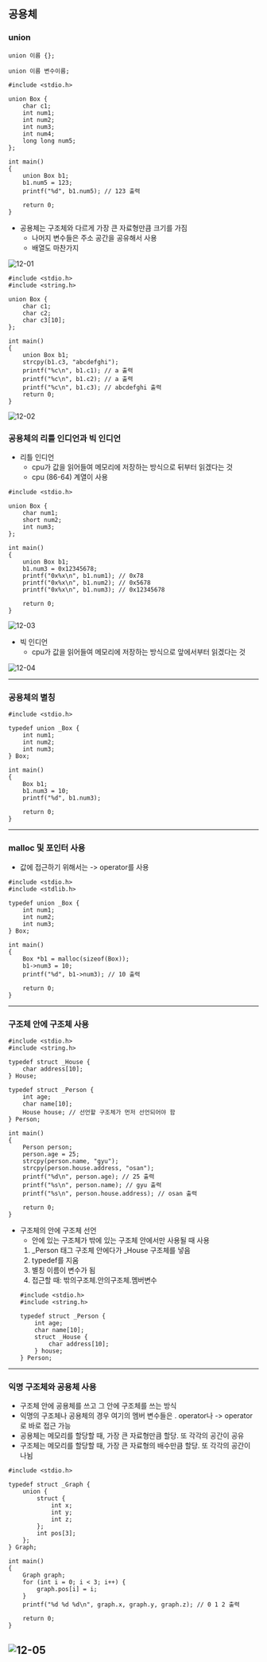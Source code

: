 ## 공용체
### union
   ```
   union 이름 {};
   ```
   ```
   union 이름 변수이름;
   ```
   ```
   #include <stdio.h>
   
   union Box {
       char c1;
       int num1;
       int num2;
       int num3;
       int num4;
       long long num5;
   };
   
   int main()
   {
       union Box b1;
       b1.num5 = 123;
       printf("%d", b1.num5); // 123 출력
 
       return 0;
   }
   ```
   - 공용체는 구조체와 다르게 가장 큰 자료형만큼 크기를 가짐   
      - 나머지 변수들은 주소 공간을 공유해서 사용   
      - 배열도 마찬가지   
      
   ![12-01]()   
   
   ```
   #include <stdio.h>
   #include <string.h>
   
   union Box {
       char c1;
       char c2;
       char c3[10];
   };
   
   int main()
   {
       union Box b1;
       strcpy(b1.c3, "abcdefghi");
       printf("%c\n", b1.c1); // a 출력
       printf("%c\n", b1.c2); // a 출력
       printf("%c\n", b1.c3); // abcdefghi 출력
       return 0;
   }
   ```
   
   ![12-02]()   
   
### 공용체의 리틀 인디언과 빅 인디언
   - 리틀 인디언
      - cpu가 값을 읽어들여 메모리에 저장하는 방식으로 뒤부터 읽겠다는 것
      - cpu (86-64) 계열이 사용
   ```
   #include <stdio.h>
   
   union Box {
       char num1;
       short num2;
       int num3;
   };
   
   int main()
   {
       union Box b1;
       b1.num3 = 0x12345678;
       printf("0x%x\n", b1.num1); // 0x78
       printf("0x%x\n", b1.num2); // 0x5678
       printf("0x%x\n", b1.num3); // 0x12345678
       
       return 0;
   }
   ```
   
   ![12-03]()   
   
   - 빅 인디언
      - cpu가 값을 읽어들여 메모리에 저장하는 방식으로 앞에서부터 읽겠다는 것
      
   ![12-04]()   
   
---

### 공용체의 별칭
   ```
   #include <stdio.h>
   
   typedef union _Box {
       int num1;
       int num2;
       int num3;
   } Box;
   
   int main()
   {
       Box b1;
       b1.num3 = 10;
       printf("%d", b1.num3);
       
       return 0;
   }
   ```
---

### malloc 및 포인터 사용
   - 값에 접근하기 위해서는 -> operator를 사용
   ```
   #include <stdio.h>
   #include <stdlib.h>
   
   typedef union _Box {
       int num1;
       int num2;
       int num3;
   } Box;
   
   int main()
   {
       Box *b1 = malloc(sizeof(Box));
       b1->num3 = 10;
       printf("%d", b1->num3); // 10 출력
       
       return 0;
   }
   ```
---

### 구조체 안에 구조체 사용
   ```
   #include <stdio.h>
   #include <string.h>
   
   typedef struct _House {
       char address[10];
   } House;
   
   typedef struct _Person {
       int age;
       char name[10];
       House house; // 선언할 구조체가 먼저 선언되어야 함
   } Person;
   
   int main()
   {
       Person person;
       person.age = 25;
       strcpy(person.name, "gyu");
       strcpy(person.house.address, "osan");
       printf("%d\n", person.age); // 25 출력
       printf("%s\n", person.name); // gyu 출력
       printf("%s\n", person.house.address); // osan 출력
       
       return 0;
   }
   ```
   
   - 구조체의 안에 구조체 선언
      - 안에 있는 구조체가 밖에 있는 구조체 안에서만 사용될 때 사용
      1. _Person 태그 구조체 안에다가 _House 구조체를 넣음
      2. typedef를 지움
      3. 별칭 이름이 변수가 됨
      4. 접근할 때: 밖의구조체.안의구조체.멤버변수
      ```
      #include <stdio.h>
      #include <string.h>
      
      typedef struct _Person {
          int age;
          char name[10];
          struct _House {
              char address[10];
          } house;
      } Person;
      ```
---

### 익명 구조체와 공용체 사용
   - 구조체 안에 공용체를 쓰고 그 안에 구조체를 쓰는 방식
   - 익명의 구조체나 공용체의 경우 여기의 멤버 변수들은 . operator나 -> operator로 바로 접근 가능
   - 공용체는 메모리를 할당할 때, 가장 큰 자료형만큼 할당. 또 각각의 공간이 공유
   - 구조체는 메모리를 할당할 때, 가장 큰 자료형의 배수만큼 할당. 또 각각의 공간이 나뉨
   ```
   #include <stdio.h>
   
   typedef struct _Graph {
       union {
           struct {
               int x;
               int y;
               int z;
           };
           int pos[3];
       };
   } Graph;
   
   int main()
   {
       Graph graph;
       for (int i = 0; i < 3; i++) {
           graph.pos[i] = i;
       }
       printf("%d %d %d\n", graph.x, graph.y, graph.z); // 0 1 2 출력
       
       return 0;
   }
   ```
   
   ![12-05]()    
---

   
   
   
   
